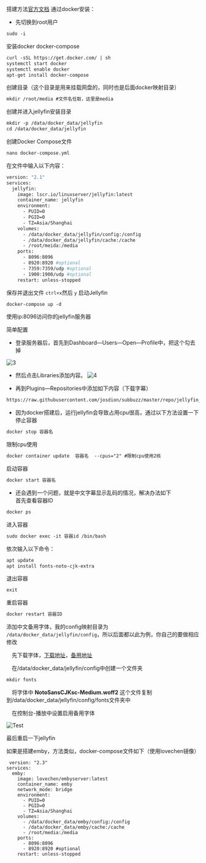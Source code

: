 
搭建方法[官方文档](https://jellyfin.org/docs/general/installation/container)
通过docker安装：
- 先切换到root用户
```html
sudo -i
```
安装docker docker-compose
```html
curl -sSL https://get.docker.com/ | sh
systemctl start docker 
systemctl enable docker
apt-get install docker-compose
```  
创建目录（这个目录是用来挂载网盘的，同时也是后面docker映射目录）
```html
mkdir /root/media #文件名任取，这里是media
```  
创建并进入jellyfin安装目录
```html
mkdir -p /data/docker_data/jellyfin
cd /data/docker_data/jellyfin
```  
创建Docker Compose文件
```html
nano docker-compose.yml
```  
在文件中输入以下内容：
```bash
version: "2.1"
services:
  jellyfin:
    image: lscr.io/linuxserver/jellyfin:latest
    container_name: jellyfin
    environment:
      - PUID=0
      - PGID=0
      - TZ=Asia/Shanghai
    volumes:
      - /data/docker_data/jellyfin/config:/config
      - /data/docker_data/jellyfin/cache:/cache
      - /root/meida:/media
    ports:
      - 8096:8096
      - 8920:8920 #optional
      - 7359:7359/udp #optional
      - 1900:1900/udp #optional
    restart: unless-stopped
```  
保存并退出文件 `ctrl+x`然后 `y`
启动Jellyfin
```html
docker-compose up -d
```  
使用ip:8096访问你的jellyfin服务器

简单配置 
- 登录服务器后，首先到Dashboard—Users—Open—Profile中，把这个勾去掉

 ![3](https://photoself.eu.org/images/2023/03/21/image42db61af47f0c840.png)


- 然后点击Libraries添加内容。
 ![4](https://photoself.eu.org/images/2023/03/21/imagee937b23843fa755c.png)


- 再到Plugins—Repositories中添加如下内容（下载字幕）  
```html
https://raw.githubusercontent.com/josdion/subbuzz/master/repo/jellyfin_10.8.json
```  

- 因为docker搭建后，运行jellyfin会导致占用cpu很高，通过以下方法设置一下  
停止容器  
```html
docker stop 容器名
```  
限制cpu使用  
```html
docker container update  容器名  --cpus="2" #限制cpu使用2核
```  
启动容器  
```html
docker start 容器名
```  

- 还会遇到一个问题，就是中文字幕显示乱码的情况，解决办法如下  
首先查看容器ID
```html
docker ps
```  
进入容器  
```html
sudo docker exec -it 容器id /bin/bash
```  
依次输入以下命令：  
```html
apt update
apt install fonts-noto-cjk-extra
```  
退出容器  
```html
exit
```  
重启容器  
```html
docker restart 容器ID
```  

添加中文备用字体，我的config映射目录为 `/data/docker_data/jellyfin/config`，所以后面都以此为例，你自己的要做相应修改  

　先下载字体，[下载地址](https://github.com/CodePlayer/webfont-noto/raw/master/release/NotoSansCJKsc-hinted-standard.zip)，[备用地址](https://drive.google.com/file/d/1dqAoSB9Tec-A1JDiIASSAOs_njQKy8fn/view?usp=share_link)  
 
　在/data/docker_data/jellyfin/config中创建一个文件夹  
```html
mkdir fonts
```  
　将字体中 **NotoSansCJKsc-Medium.woff2** 这个文件复制到/data/docker_data/jellyfin/config/fonts文件夹中  

　在控制台-播放中设置启用备用字体  
 
 ![Test](https://photoself.eu.org/images/2023/03/27/image.png)   

 
 最后重启一下jellyfin  
 
 如果是搭建emby，方法类似，docker-compose文件如下（使用lovechen镜像）  
```
 version: "2.3"
services:
  emby:
    image: lovechen/embyserver:latest
    container_name: emby
	network_mode: bridge
    environment:
      - PUID=0
      - PGID=0
      - TZ=Asia/Shanghai
    volumes:
      - /data/docker_data/emby/config:/config
      - /data/docker_data/emby/cache:/cache
      - /root/media:/media
    ports:
      - 8096:8096
      - 8920:8920 #optional
    restart: unless-stopped  
```


















